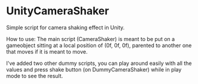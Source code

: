 # UnityCameraShaker
Simple script for camera shaking effect in Unity.

How to use: The main script (CameraShaker) is meant to be put on a gameobject sitting at a local position of (0f, 0f, 0f), parented to another one that moves if it is meant to move.

I've added two other dummy scripts, you can play around easily with all the values and press shake button (on DummyCameraShaker) while in play mode to see the result.

